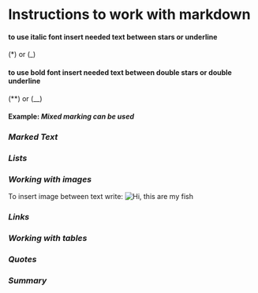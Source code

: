 # Instructions to work with markdown

#### to use italic font insert needed text between stars or underline
(*) or (_)

#### to use bold font insert needed text between double **stars** or double underline
(**) or (__)

#### Example: _**Mixed marking can be used**_

### *Marked Text*

### *Lists*

### *Working with images*

To insert image between text write:
![Hi, this are my fish](Fish.jpeg)

### *Links*

### *Working with tables*

### *Quotes*

### *Summary*
